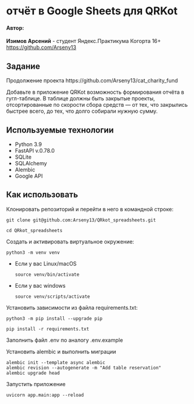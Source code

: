 # отчёт в Google Sheets для QRKot

<h4>Автор:</h4>

**Изимов Арсений**  - студент Яндекс.Практикума Когорта 16+
https://github.com/Arseny13



<h2>Задание</h2>
Продолжение проекта https://github.com/Arseny13/cat_charity_fund

Добавьте в приложение QRKot возможность формирования отчёта в гугл-таблице. В таблице должны быть закрытые проекты, отсортированные по скорости сбора средств — от тех, что закрылись быстрее всего, до тех, что долго собирали нужную сумму.


<h2>Используемые технологии</h2>

- Python 3.9
- FastAPI v.0.78.0
- SQLite
- SQLAlchemy
- Alembic
- Google API

<h2>Как использовать</h2>

Клонировать репозиторий и перейти в него в командной строке:

```
git clone git@github.com:Arseny13/QRkot_spreadsheets.git
```

```
cd QRkot_spreadsheets
```

Cоздать и активировать виртуальное окружение:

```
python3 -m venv venv
```

* Если у вас Linux/macOS

    ```
    source venv/bin/activate
    ```
* Если у вас windows

    ```
    source venv/scripts/activate
    ```


Установить зависимости из файла requirements.txt:

```
python3 -m pip install --upgrade pip
```

```
pip install -r requirements.txt
```
Заполнить файл .env по аналогу .env.example

Установить alembic и выполнить миграции

```
alembic init --template async alembic 
alembic revision --autogenerate -m "Add table reservation"
alembic upgrade head
```

Запустить приложение 

```
uvicorn app.main:app --reload
```